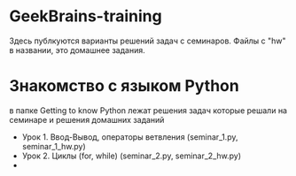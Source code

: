 # GeekBrains-training
Здесь публкуются варианты решений задач с семинаров.
Файлы с "hw" в названии, это домашнее задания.

# Знакомство с языком Python
в папке Getting to know Python лежат решения задач которые решали на семинаре и решения домашних заданий
* Урок 1. Ввод-Вывод, операторы ветвления (seminar_1.py, seminar_1_hw.py)
* Урок 2. Циклы (for, while) (seminar_2.py, seminar_2_hw.py)
* 
